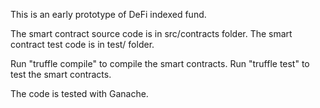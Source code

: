This is an early prototype of DeFi indexed fund.

The smart contract source code is in src/contracts folder.
The smart contract test code is in test/ folder.

Run "truffle compile" to compile the smart contracts.
Run "truffle test" to test the smart contracts.

The code is tested with Ganache.
